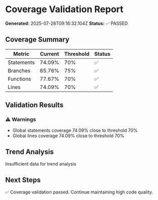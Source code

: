 # Coverage Validation Report

**Generated:** 2025-07-28T09:16:32.104Z
**Status:** ✅ PASSED

## Coverage Summary

| Metric | Current | Threshold | Status |
|--------|---------|-----------|--------|
| Statements | 74.09% | 70% | ✅ |
| Branches | 85.76% | 75% | ✅ |
| Functions | 77.67% | 70% | ✅ |
| Lines | 74.09% | 70% | ✅ |

## Validation Results



### ⚠️ Warnings
- Global statements coverage 74.09% close to threshold 70%
- Global lines coverage 74.09% close to threshold 70%

## Trend Analysis

Insufficient data for trend analysis

## Next Steps

✅ Coverage validation passed. Continue maintaining high code quality.
